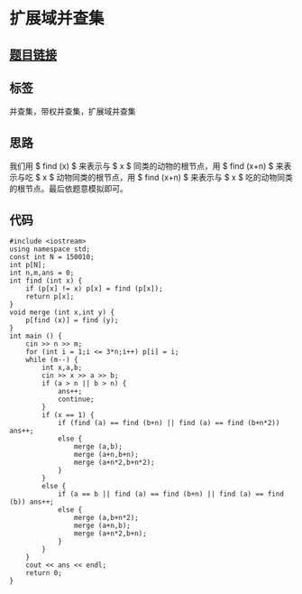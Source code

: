 # 扩展域并查集
## [题目链接](https://www.acwing.com/problem/content/242/)

## 标签
并查集，带权并查集，扩展域并查集

## 思路
我们用  $ find (x) $  来表示与  $ x $  同类的动物的根节点，用  $ find (x+n) $  来表示与吃  $ x $  动物同类的根节点，用  $ find (x+n) $  来表示与  $ x $  吃的动物同类的根节点。最后依题意模拟即可。
## 代码

```
#include <iostream>
using namespace std;
const int N = 150010;
int p[N];
int n,m,ans = 0;
int find (int x) {
    if (p[x] != x) p[x] = find (p[x]);
    return p[x];
}
void merge (int x,int y) {
    p[find (x)] = find (y);
}
int main () {
    cin >> n >> m;
    for (int i = 1;i <= 3*n;i++) p[i] = i;
    while (m--) {
        int x,a,b;
        cin >> x >> a >> b;
        if (a > n || b > n) {
            ans++;
            continue;
        }
        if (x == 1) {
            if (find (a) == find (b+n) || find (a) == find (b+n*2)) ans++;
            else {
                merge (a,b);
                merge (a+n,b+n);
                merge (a+n*2,b+n*2);
            }
        }
        else {
            if (a == b || find (a) == find (b+n) || find (a) == find (b)) ans++;
            else {
                merge (a,b+n*2);
                merge (a+n,b);
                merge (a+n*2,b+n);
            }
        }
    }
    cout << ans << endl;
    return 0;
}
```